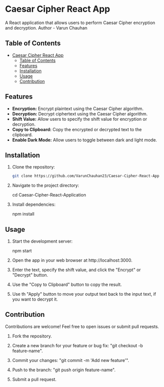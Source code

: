 # Caesar Cipher React App

A React application that allows users to perform Caesar Cipher encryption and decryption.
Author - Varun Chauhan

## Table of Contents

- [Caesar Cipher React App](#caesar-cipher-react-app)
  - [Table of Contents](#table-of-contents)
  - [Features](#features)
  - [Installation](#installation)
  - [Usage](#usage)
  - [Contribution](#contribution)

## Features

- **Encryption:** Encrypt plaintext using the Caesar Cipher algorithm.
- **Decryption:** Decrypt ciphertext using the Caesar Cipher algorithm.
- **Shift Value:** Allow users to specify the shift value for encryption or decryption.
- **Copy to Clipboard:** Copy the encrypted or decrypted text to the clipboard.
- **Enable Dark Mode:** Allow users to toggle between dark  and light mode.

## Installation

1. Clone the repository:

   ```bash
   git clone https://github.com/VarunChauhan23/Caesar-Cipher-React-Application.git

2. Navigate to the project directory:

    cd Caesar-Cipher-React-Application

3. Install dependencies:

    npm install

## Usage

1. Start the development server:

    npm start

2. Open the app in your web browser at http://localhost:3000.

3. Enter the text, specify the shift value, and click the "Encrypt" or "Decrypt" button.

4. Use the "Copy to Clipboard" button to copy the result.

5. Use th "Apply" button to move your output text back to the input text, if you want to decrypt it.

## Contribution

Contributions are welcome! Feel free to open issues or submit pull requests.

1. Fork the repository.

2. Create a new branch for your feature or bug fix: "git checkout -b feature-name".

3. Commit your changes: "git commit -m 'Add new feature'".

4. Push to the branch: "git push origin feature-name".

5. Submit a pull request.
